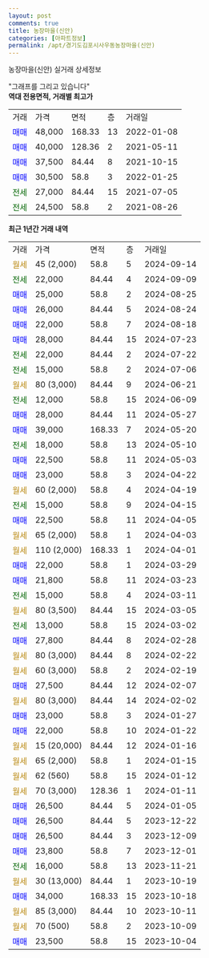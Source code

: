 ```yaml
---
layout: post
comments: true
title: 농장마을(신안)
categories: [아파트정보]
permalink: /apt/경기도김포시사우동농장마을(신안)
---
```


농장마을(신안) 실거래 상세정보

<script type="text/javascript">
  google.charts.load('current', {'packages':['line', 'corechart']});
  google.charts.setOnLoadCallback(drawChart);

  function drawChart() {
    var data = new google.visualization.DataTable();
    data.addColumn('date', '거래일');
    data.addColumn('number', "매매");
    data.addColumn('number', "전세");
    data.addColumn('number', "전매");

    data.addRows([[new Date(Date.parse("2024-09-14")), null, null, null], [new Date(Date.parse("2024-09-09")), null, 22000, null], [new Date(Date.parse("2024-08-25")), 25000, null, null], [new Date(Date.parse("2024-08-24")), 26000, null, null], [new Date(Date.parse("2024-08-18")), 22000, null, null], [new Date(Date.parse("2024-07-23")), 28000, null, null], [new Date(Date.parse("2024-07-22")), null, 22000, null], [new Date(Date.parse("2024-07-06")), null, 15000, null], [new Date(Date.parse("2024-06-21")), null, null, null], [new Date(Date.parse("2024-06-09")), null, 12000, null], [new Date(Date.parse("2024-05-27")), 28000, null, null], [new Date(Date.parse("2024-05-20")), 39000, null, null], [new Date(Date.parse("2024-05-10")), null, 18000, null], [new Date(Date.parse("2024-05-03")), 22500, null, null], [new Date(Date.parse("2024-04-22")), 23000, null, null], [new Date(Date.parse("2024-04-19")), null, null, null], [new Date(Date.parse("2024-04-15")), null, 15000, null], [new Date(Date.parse("2024-04-05")), 22500, null, null], [new Date(Date.parse("2024-04-03")), null, null, null], [new Date(Date.parse("2024-04-01")), null, null, null], [new Date(Date.parse("2024-03-29")), 22000, null, null], [new Date(Date.parse("2024-03-23")), 21800, null, null], [new Date(Date.parse("2024-03-11")), null, 15000, null], [new Date(Date.parse("2024-03-05")), null, null, null], [new Date(Date.parse("2024-03-02")), null, 13000, null], [new Date(Date.parse("2024-02-28")), 27800, null, null], [new Date(Date.parse("2024-02-22")), null, null, null], [new Date(Date.parse("2024-02-19")), null, null, null], [new Date(Date.parse("2024-02-07")), 27500, null, null], [new Date(Date.parse("2024-02-02")), null, null, null], [new Date(Date.parse("2024-01-27")), 23000, null, null], [new Date(Date.parse("2024-01-22")), 22000, null, null], [new Date(Date.parse("2024-01-16")), null, null, null], [new Date(Date.parse("2024-01-15")), null, null, null], [new Date(Date.parse("2024-01-12")), null, null, null], [new Date(Date.parse("2024-01-11")), null, null, null], [new Date(Date.parse("2024-01-05")), 26500, null, null], [new Date(Date.parse("2023-12-22")), 26500, null, null], [new Date(Date.parse("2023-12-09")), 26500, null, null], [new Date(Date.parse("2023-12-01")), 23800, null, null], [new Date(Date.parse("2023-11-21")), null, 16000, null], [new Date(Date.parse("2023-10-19")), null, null, null], [new Date(Date.parse("2023-10-18")), 34000, null, null], [new Date(Date.parse("2023-10-11")), null, null, null], [new Date(Date.parse("2023-10-09")), null, null, null], [new Date(Date.parse("2023-10-04")), 23500, null, null]]);

    var options = {
      hAxis: {
        format: 'yyyy/MM/dd'
      },    
      lineWidth: 0,
      pointsVisible: true,    
      title: '최근 1년간 유형별 실거래가 분포',
      legend: { position: 'bottom' }
    };

    var formatter = new google.visualization.NumberFormat({pattern:'###,###'} );
    formatter.format(data, 1);
    formatter.format(data, 2);
    
    setTimeout(function() {
        var chart = new google.visualization.LineChart(document.getElementById('columnchart_material'));
        chart.draw(data, (options));
        document.getElementById('loading').style.display = 'none';
    }, 200);
  }
</script>


<div id="loading" style="z-index:20; display: block; margin-left: 0px">"그래프를 그리고 있습니다"</div>
<div id="columnchart_material" style="width: 95%; margin-left: 0px; display: block"></div>
<!-- contents start -->
<b>역대 전용면적, 거래별 최고가</b>
<table class="sortable">
    <tr>
      <td>거래</td>
      <td>가격</td>
      <td>면적</td>
      <td>층</td>
      <td>거래일</td>
    </tr>
        <tr>
          <td><a style="color: blue">매매</a></td>
          <td>48,000</td>
          <td>168.33</td>
          <td>13</td>
          <td>2022-01-08</td>
        </tr>            <tr>
          <td><a style="color: blue">매매</a></td>
          <td>40,000</td>
          <td>128.36</td>
          <td>2</td>
          <td>2021-05-11</td>
        </tr>            <tr>
          <td><a style="color: blue">매매</a></td>
          <td>37,500</td>
          <td>84.44</td>
          <td>8</td>
          <td>2021-10-15</td>
        </tr>            <tr>
          <td><a style="color: blue">매매</a></td>
          <td>30,500</td>
          <td>58.8</td>
          <td>3</td>
          <td>2022-01-25</td>
        </tr>        
        <tr>
              <td><a style="color: darkgreen">전세</a></td>
              <td>27,000</td>
              <td>84.44</td>
              <td>15</td>
              <td>2021-07-05</td>
            </tr>            <tr>
              <td><a style="color: darkgreen">전세</a></td>
              <td>24,500</td>
              <td>58.8</td>
              <td>2</td>
              <td>2021-08-26</td>
            </tr>        
    
</table>

<b>최근 1년간 거래 내역</b>

<table class="sortable">
    <tr>
      <td>거래</td>
      <td>가격</td>
      <td>면적</td>
      <td>층</td>
      <td>거래일</td>
    </tr>
    <tr>
      <td><a style="color: darkgoldenrod">월세</a></td>
      <td>45 (2,000)</td>
      <td>58.8</td>
      <td>5</td>
      <td>2024-09-14</td>
    </tr>          <tr>
      <td><a style="color: darkgreen">전세</a></td>
      <td>22,000</td>
      <td>84.44</td>
      <td>4</td>
      <td>2024-09-09</td>
    </tr>          <tr>
      <td><a style="color: blue">매매</a></td>
      <td>25,000</td>
      <td>58.8</td>
      <td>2</td>
      <td>2024-08-25</td>
    </tr>          <tr>
      <td><a style="color: blue">매매</a></td>
      <td>26,000</td>
      <td>84.44</td>
      <td>5</td>
      <td>2024-08-24</td>
    </tr>          <tr>
      <td><a style="color: blue">매매</a></td>
      <td>22,000</td>
      <td>58.8</td>
      <td>7</td>
      <td>2024-08-18</td>
    </tr>          <tr>
      <td><a style="color: blue">매매</a></td>
      <td>28,000</td>
      <td>84.44</td>
      <td>15</td>
      <td>2024-07-23</td>
    </tr>          <tr>
      <td><a style="color: darkgreen">전세</a></td>
      <td>22,000</td>
      <td>84.44</td>
      <td>2</td>
      <td>2024-07-22</td>
    </tr>          <tr>
      <td><a style="color: darkgreen">전세</a></td>
      <td>15,000</td>
      <td>58.8</td>
      <td>2</td>
      <td>2024-07-06</td>
    </tr>          <tr>
      <td><a style="color: darkgoldenrod">월세</a></td>
      <td>80 (3,000)</td>
      <td>84.44</td>
      <td>9</td>
      <td>2024-06-21</td>
    </tr>          <tr>
      <td><a style="color: darkgreen">전세</a></td>
      <td>12,000</td>
      <td>58.8</td>
      <td>15</td>
      <td>2024-06-09</td>
    </tr>          <tr>
      <td><a style="color: blue">매매</a></td>
      <td>28,000</td>
      <td>84.44</td>
      <td>11</td>
      <td>2024-05-27</td>
    </tr>          <tr>
      <td><a style="color: blue">매매</a></td>
      <td>39,000</td>
      <td>168.33</td>
      <td>7</td>
      <td>2024-05-20</td>
    </tr>          <tr>
      <td><a style="color: darkgreen">전세</a></td>
      <td>18,000</td>
      <td>58.8</td>
      <td>13</td>
      <td>2024-05-10</td>
    </tr>          <tr>
      <td><a style="color: blue">매매</a></td>
      <td>22,500</td>
      <td>58.8</td>
      <td>11</td>
      <td>2024-05-03</td>
    </tr>          <tr>
      <td><a style="color: blue">매매</a></td>
      <td>23,000</td>
      <td>58.8</td>
      <td>3</td>
      <td>2024-04-22</td>
    </tr>          <tr>
      <td><a style="color: darkgoldenrod">월세</a></td>
      <td>60 (2,000)</td>
      <td>58.8</td>
      <td>4</td>
      <td>2024-04-19</td>
    </tr>          <tr>
      <td><a style="color: darkgreen">전세</a></td>
      <td>15,000</td>
      <td>58.8</td>
      <td>9</td>
      <td>2024-04-15</td>
    </tr>          <tr>
      <td><a style="color: blue">매매</a></td>
      <td>22,500</td>
      <td>58.8</td>
      <td>11</td>
      <td>2024-04-05</td>
    </tr>          <tr>
      <td><a style="color: darkgoldenrod">월세</a></td>
      <td>65 (2,000)</td>
      <td>58.8</td>
      <td>1</td>
      <td>2024-04-03</td>
    </tr>          <tr>
      <td><a style="color: darkgoldenrod">월세</a></td>
      <td>110 (2,000)</td>
      <td>168.33</td>
      <td>1</td>
      <td>2024-04-01</td>
    </tr>          <tr>
      <td><a style="color: blue">매매</a></td>
      <td>22,000</td>
      <td>58.8</td>
      <td>1</td>
      <td>2024-03-29</td>
    </tr>          <tr>
      <td><a style="color: blue">매매</a></td>
      <td>21,800</td>
      <td>58.8</td>
      <td>11</td>
      <td>2024-03-23</td>
    </tr>          <tr>
      <td><a style="color: darkgreen">전세</a></td>
      <td>15,000</td>
      <td>58.8</td>
      <td>4</td>
      <td>2024-03-11</td>
    </tr>          <tr>
      <td><a style="color: darkgoldenrod">월세</a></td>
      <td>80 (3,500)</td>
      <td>84.44</td>
      <td>15</td>
      <td>2024-03-05</td>
    </tr>          <tr>
      <td><a style="color: darkgreen">전세</a></td>
      <td>13,000</td>
      <td>58.8</td>
      <td>15</td>
      <td>2024-03-02</td>
    </tr>          <tr>
      <td><a style="color: blue">매매</a></td>
      <td>27,800</td>
      <td>84.44</td>
      <td>8</td>
      <td>2024-02-28</td>
    </tr>          <tr>
      <td><a style="color: darkgoldenrod">월세</a></td>
      <td>80 (3,000)</td>
      <td>84.44</td>
      <td>8</td>
      <td>2024-02-22</td>
    </tr>          <tr>
      <td><a style="color: darkgoldenrod">월세</a></td>
      <td>60 (3,000)</td>
      <td>58.8</td>
      <td>2</td>
      <td>2024-02-19</td>
    </tr>          <tr>
      <td><a style="color: blue">매매</a></td>
      <td>27,500</td>
      <td>84.44</td>
      <td>12</td>
      <td>2024-02-07</td>
    </tr>          <tr>
      <td><a style="color: darkgoldenrod">월세</a></td>
      <td>80 (3,000)</td>
      <td>84.44</td>
      <td>14</td>
      <td>2024-02-02</td>
    </tr>          <tr>
      <td><a style="color: blue">매매</a></td>
      <td>23,000</td>
      <td>58.8</td>
      <td>3</td>
      <td>2024-01-27</td>
    </tr>          <tr>
      <td><a style="color: blue">매매</a></td>
      <td>22,000</td>
      <td>58.8</td>
      <td>10</td>
      <td>2024-01-22</td>
    </tr>          <tr>
      <td><a style="color: darkgoldenrod">월세</a></td>
      <td>15 (20,000)</td>
      <td>84.44</td>
      <td>12</td>
      <td>2024-01-16</td>
    </tr>          <tr>
      <td><a style="color: darkgoldenrod">월세</a></td>
      <td>65 (2,000)</td>
      <td>58.8</td>
      <td>1</td>
      <td>2024-01-15</td>
    </tr>          <tr>
      <td><a style="color: darkgoldenrod">월세</a></td>
      <td>62 (560)</td>
      <td>58.8</td>
      <td>15</td>
      <td>2024-01-12</td>
    </tr>          <tr>
      <td><a style="color: darkgoldenrod">월세</a></td>
      <td>70 (3,000)</td>
      <td>128.36</td>
      <td>1</td>
      <td>2024-01-11</td>
    </tr>          <tr>
      <td><a style="color: blue">매매</a></td>
      <td>26,500</td>
      <td>84.44</td>
      <td>5</td>
      <td>2024-01-05</td>
    </tr>          <tr>
      <td><a style="color: blue">매매</a></td>
      <td>26,500</td>
      <td>84.44</td>
      <td>5</td>
      <td>2023-12-22</td>
    </tr>          <tr>
      <td><a style="color: blue">매매</a></td>
      <td>26,500</td>
      <td>84.44</td>
      <td>3</td>
      <td>2023-12-09</td>
    </tr>          <tr>
      <td><a style="color: blue">매매</a></td>
      <td>23,800</td>
      <td>58.8</td>
      <td>7</td>
      <td>2023-12-01</td>
    </tr>          <tr>
      <td><a style="color: darkgreen">전세</a></td>
      <td>16,000</td>
      <td>58.8</td>
      <td>13</td>
      <td>2023-11-21</td>
    </tr>          <tr>
      <td><a style="color: darkgoldenrod">월세</a></td>
      <td>30 (13,000)</td>
      <td>84.44</td>
      <td>1</td>
      <td>2023-10-19</td>
    </tr>          <tr>
      <td><a style="color: blue">매매</a></td>
      <td>34,000</td>
      <td>168.33</td>
      <td>15</td>
      <td>2023-10-18</td>
    </tr>          <tr>
      <td><a style="color: darkgoldenrod">월세</a></td>
      <td>85 (3,000)</td>
      <td>84.44</td>
      <td>10</td>
      <td>2023-10-11</td>
    </tr>          <tr>
      <td><a style="color: darkgoldenrod">월세</a></td>
      <td>70 (500)</td>
      <td>58.8</td>
      <td>2</td>
      <td>2023-10-09</td>
    </tr>          <tr>
      <td><a style="color: blue">매매</a></td>
      <td>23,500</td>
      <td>58.8</td>
      <td>15</td>
      <td>2023-10-04</td>
    </tr>      </table>
<!-- contents end -->    

